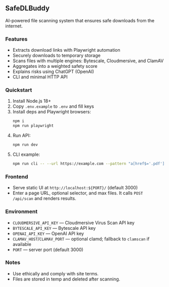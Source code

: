## SafeDLBuddy

AI-powered file scanning system that ensures safe downloads from the internet.

### Features
- Extracts download links with Playwright automation
- Securely downloads to temporary storage
- Scans files with multiple engines: Bytescale, Cloudmersive, and ClamAV
- Aggregates into a weighted safety score
- Explains risks using ChatGPT (OpenAI)
- CLI and minimal HTTP API

### Quickstart
1. Install Node.js 18+
2. Copy `.env.example` to `.env` and fill keys
3. Install deps and Playwright browsers:
   ```bash
   npm i
   npm run playwright
   ```
4. Run API:
   ```bash
   npm run dev
   ```
5. CLI example:
   ```bash
   npm run cli -- --url https://example.com --pattern "a[href$='.pdf']"
   ```

### Frontend
- Serve static UI at `http://localhost:${PORT}/` (default 3000)
- Enter a page URL, optional selector, and max files. It calls `POST /api/scan` and renders results.

### Environment
- `CLOUDMERSIVE_API_KEY` — Cloudmersive Virus Scan API key
- `BYTESCALE_API_KEY` — Bytescale API key
- `OPENAI_API_KEY` — OpenAI API key
- `CLAMAV_HOST`/`CLAMAV_PORT` — optional clamd; fallback to `clamscan` if available
- `PORT` — server port (default 3000)

### Notes
- Use ethically and comply with site terms.
- Files are stored in temp and deleted after scanning.

